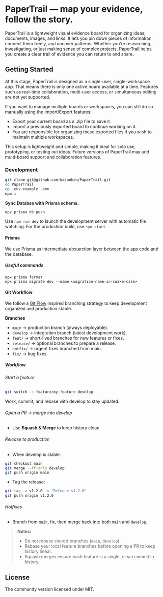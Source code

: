 # PaperTrail — map your evidence, follow the story.

PaperTrail is a lightweight visual evidence board for organizing ideas, documents, images, and links. It lets you pin down pieces of information, connect them freely, and uncover patterns. Whether you’re researching, investigating, or just making sense of complex projects, PaperTrail helps you create a clear trail of evidence you can return to and share.

## Getting Started

At this stage, PaperTrail is designed as a single-user, single-workspace app. That means there is only one active board available at a time. Features such as real-time collaboration, multi-user access, or simultaneous editing are not yet supported.

If you want to manage multiple boards or workspaces, you can still do so manually using the Import/Export features:
- Export your current board as a .zip file to save it.
- Import a previously exported board to continue working on it.
- You are responsible for organizing these exported files if you wish to maintain multiple workspaces.

This setup is lightweight and simple, making it ideal for solo use, prototyping, or testing out ideas. Future versions of PaperTrail may add multi-board support and collaboration features.`

### Development

```bash
git clone git@github.com:kasunben/PaperTrail.git
cd PaperTrail
cp .env.example .env
npm i
```

**Sync Databse with Prisma schema.**

```bash
npx prisma db push
```

Use `npm run dev` to launch the development server with automatic file watching. For the production build, use `npm start`.

#### Prisma

We use Prisma as intermediate abstarction layer between the app code and the database.

##### Useful commands

```
npx prisma format
npx prisma migrate dev --name <migration-name-in-snake-case>
```

#### Git Workflow

We follow a [Git Flow](https://nvie.com/posts/a-successful-git-branching-model/) inspired branching strategy to keep development organized and production stable.

**Branches**
- `main` → production branch (always deployable).
- `develop` → integration branch (latest development work).
- `feat/` → short-lived branches for new features or fixes.
- `release/` → optional branches to prepare a release.
- `hotfix/` → urgent fixes branched from main.
- `fix/` → bug fixes

##### Workflow

###### Start a feature

```bash
git switch -c feature/my-feature develop
```

Work, commit, and rebase with develop to stay updated.

###### Open a PR → merge into develop

- Use **Squash & Merge** to keep history clean.

###### Release to production

- When develop is stable:

```bash
git checkout main
git merge --ff-only develop
git push origin main
```

- Tag the release:

```bash
git tag -a v1.2.0 -m "Release v1.2.0"
git push origin v1.2.0
```

###### Hotfixes

- Branch from `main`, fix, then merge back into both `main` and `develop`.

> **Notes:**
> - Do not rebase shared branches (`main`, `develop`).
> - Rebase your local feature branches before opening a PR to keep history linear.
> - Squash merges ensure each feature is a single, clean commit in history.


## License

The community version licensed under MIT.
